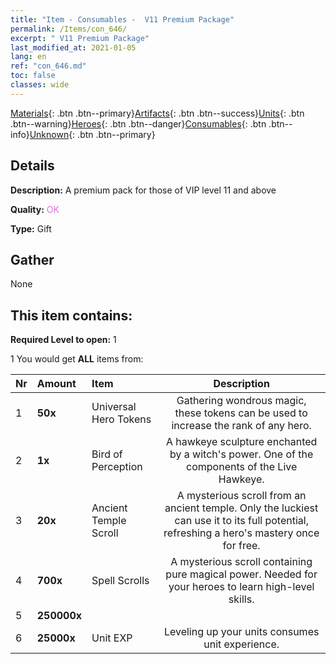 ```yaml
---
title: "Item - Consumables -  V11 Premium Package"
permalink: /Items/con_646/
excerpt: " V11 Premium Package"
last_modified_at: 2021-01-05
lang: en
ref: "con_646.md"
toc: false
classes: wide
---
```

 [Materials](/Items/){: .btn .btn--primary}[Artifacts](/Items/Artifacts/){: .btn .btn--success}[Units](/Items/Units/){: .btn .btn--warning}[Heroes](/Items/Heroes/){: .btn .btn--danger}[Consumables](/Items/Consumables/){: .btn .btn--info}[Unknown](/Items/Unknown/){: .btn .btn--primary}

## Details
 **Description:** A premium pack for those of VIP level 11 and above

 **Quality:** <span style="color: #DA70D6">OK</span>

 **Type:** Gift

## Gather

  None

## This item contains:

 **Required Level to open:** 1

 1 You would get **ALL** items  from:

  | Nr | Amount |     Item    | Description |
  |:---|:-------|:------------|:-----------:|
  | 1 |  **50x** | Universal Hero Tokens | Gathering wondrous magic, these tokens can be used to increase the rank of any hero.  | 
  | 2 |  **1x** | Bird of Perception | A hawkeye sculpture enchanted by a witch's power. One of the components of the Live Hawkeye.  | 
  | 3 |  **20x** | Ancient Temple Scroll | A mysterious scroll from an ancient temple. Only the luckiest can use it to its full potential, refreshing a hero's mastery once for free.  | 
  | 4 |  **700x** | Spell Scrolls | A mysterious scroll containing pure magical power. Needed for your heroes to learn high-level skills.  | 
  | 5 |  **250000x** | <i class="fas fa-coins"/> |  | 
  | 6 |  **25000x** | Unit EXP | Leveling up your units consumes unit experience.  | 
